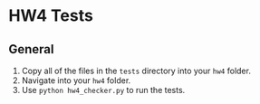# HW4 Tests

## General

1. Copy all of the files in the `tests` directory into your `hw4` folder.
2. Navigate into your `hw4` folder.
3. Use `python hw4_checker.py` to run the tests.